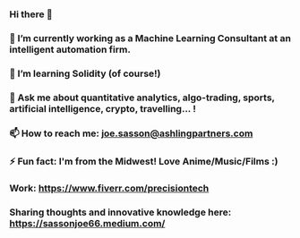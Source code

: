 ### Hi there 👋


### 🔭 I’m currently working as a Machine Learning Consultant at an intelligent automation firm. 
### 🌱 I’m learning Solidity (of course!)
### 💬 Ask me about quantitative analytics, algo-trading, sports, artificial intelligence, crypto, travelling... !
### 📫 How to reach me: joe.sasson@ashlingpartners.com
### ⚡ Fun fact: I'm from the Midwest! Love Anime/Music/Films :)

### Work: https://www.fiverr.com/precisiontech

### Sharing thoughts and innovative knowledge here: https://sassonjoe66.medium.com/

